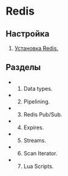 # Redis

## Настройка

1. [Установка Redis.](https://github.com/LisShamenko/technology_NodeJS/tree/master/Redis/R.md)

## Разделы

- 1. Data types.
- 2. Pipelining.
- 3. Redis Pub/Sub.
- 4. Expires.
- 5. Streams.
- 6. Scan Iterator.
- 7. Lua Scripts.